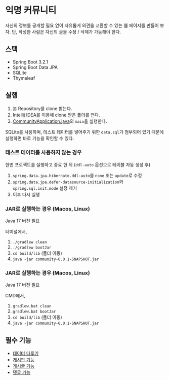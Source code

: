 # 익명 커뮤니티

자신의 정보를 공개할 필요 없이 자유롭게 의견을 교환할 수 있는 웹 페이지를 만들어 보자.
단, 작성한 사람은 자신의 글을 수정 / 삭제가 가능해야 한다.

## 스택

- Spring Boot 3.2.1
- Spring Boot Data JPA
- SQLite
- Thymeleaf

## 실행

1. 본 Repository를 clone 받는다.
2. Intellij IDEA를 이용해 clone 받은 폴더를 연다.
3. [CommunityApplication.java](src/main/java/com/example/community/CommunityApplication.java)의 `main`을 실행한다.

SQLite를 사용하며, 테스트 데이터를 넣어주기 위한 `data.sql`가 첨부되어 있기 때문에
실행하면 바로 기능을 확인할 수 있다.

### 테스트 데이터를 사용하지 않는 경우

한번 프로젝트를 실행하고 종료 한 뒤 (`ddl-auto` 옵션으로 테이블 자동 생성 후)

1. `spring.data.jpa.hibernate.ddl-auto`를 `none` 또는 `update`로 수정
2. `spring.data.jpa.defer-datasource-initialization`와 `spring.sql.init.mode` 설정 제거
3. 이후 다시 실행

### JAR로 실행하는 경우 (Macos, Linux)

Java 17 버전 필요

터미널에서,
1. `./gradlew clean`
2. `./gradlew bootJar`
3. `cd build/lib` (폴더 이동)
4. `java -jar community-0.0.1-SNAPSHOT.jar`

### JAR로 실행하는 경우 (Macos, Linux)

Java 17 버전 필요

CMD에서,
1. `gradlew.bat clean`
2. `gradlew.bat bootJar`
3. `cd build/lib` (폴더 이동)
4. `java -jar community-0.0.1-SNAPSHOT.jar`

## 필수 기능

- [데이터 다루기](md/data.md)
- [게시판 기능](md/board.md)
- [게시글 기능](md/article.md)
- [댓글 기능](md/comment.md)


